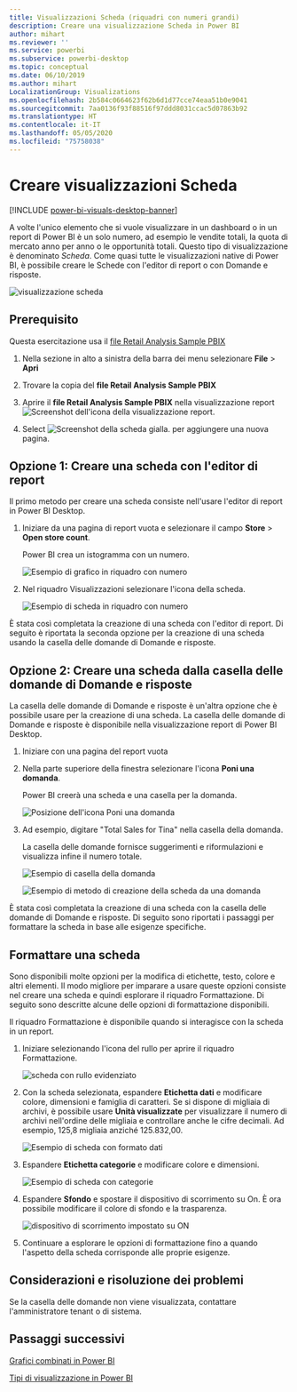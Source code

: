 ```yaml
---
title: Visualizzazioni Scheda (riquadri con numeri grandi)
description: Creare una visualizzazione Scheda in Power BI
author: mihart
ms.reviewer: ''
ms.service: powerbi
ms.subservice: powerbi-desktop
ms.topic: conceptual
ms.date: 06/10/2019
ms.author: mihart
LocalizationGroup: Visualizations
ms.openlocfilehash: 2b584c0664623f62b6d1d77cce74eaa51b0e9041
ms.sourcegitcommit: 7aa0136f93f88516f97ddd8031ccac5d07863b92
ms.translationtype: HT
ms.contentlocale: it-IT
ms.lasthandoff: 05/05/2020
ms.locfileid: "75758038"
---
```

# <a name="create-card-visualizations"></a>Creare visualizzazioni Scheda

[!INCLUDE [power-bi-visuals-desktop-banner](../includes/power-bi-visuals-desktop-banner.md)]

A volte l'unico elemento che si vuole visualizzare in un dashboard o in un report di Power BI è un solo numero, ad esempio le vendite totali, la quota di mercato anno per anno o le opportunità totali. Questo tipo di visualizzazione è denominato *Scheda*. Come quasi tutte le visualizzazioni native di Power BI, è possibile creare le Schede con l'editor di report o con Domande e risposte.

![visualizzazione scheda](media/power-bi-visualization-card/pbi-opptuntiescard.png)

## <a name="prerequisite"></a>Prerequisito

Questa esercitazione usa il [file Retail Analysis Sample PBIX](https://download.microsoft.com/download/9/6/D/96DDC2FF-2568-491D-AAFA-AFDD6F763AE3/Retail%20Analysis%20Sample%20PBIX.pbix)

1. Nella sezione in alto a sinistra della barra dei menu selezionare **File** \> **Apri**
   
2. Trovare la copia del **file Retail Analysis Sample PBIX**

1. Aprire il **file Retail Analysis Sample PBIX** nella visualizzazione report ![Screenshot dell'icona della visualizzazione report](media/power-bi-visualization-kpi/power-bi-report-view.png).

1. Select ![Screenshot della scheda gialla.](media/power-bi-visualization-kpi/power-bi-yellow-tab.png) per aggiungere una nuova pagina.

## <a name="option-1-create-a-card-using-the-report-editor"></a>Opzione 1: Creare una scheda con l'editor di report

Il primo metodo per creare una scheda consiste nell'usare l'editor di report in Power BI Desktop.

1. Iniziare da una pagina di report vuota e selezionare il campo **Store** \> **Open store count**.

    Power BI crea un istogramma con un numero.

   ![Esempio di grafico in riquadro con numero](media/power-bi-visualization-card/pbi-overview-chart.png)

2. Nel riquadro Visualizzazioni selezionare l'icona della scheda.

   ![Esempio di scheda in riquadro con numero](media/power-bi-visualization-card/power-bi-card-visualization.png)

È stata così completata la creazione di una scheda con l'editor di report. Di seguito è riportata la seconda opzione per la creazione di una scheda usando la casella delle domande di Domande e risposte.

## <a name="option-2-create-a-card-from-the-qa-question-box"></a>Opzione 2: Creare una scheda dalla casella delle domande di Domande e risposte
La casella delle domande di Domande e risposte è un'altra opzione che è possibile usare per la creazione di una scheda. La casella delle domande di Domande e risposte è disponibile nella visualizzazione report di Power BI Desktop.

1. Iniziare con una pagina del report vuota

1. Nella parte superiore della finestra selezionare l'icona **Poni una domanda**. 

    Power BI creerà una scheda e una casella per la domanda. 

   ![Posizione dell'icona Poni una domanda](media/power-bi-visualization-card/power-bi-q-and-a-overview.png)

2. Ad esempio, digitare "Total Sales for Tina" nella casella della domanda.

    La casella delle domande fornisce suggerimenti e riformulazioni e visualizza infine il numero totale.  

   ![Esempio di casella della domanda](media/power-bi-visualization-card/power-bi-q-and-a-box.png)

   ![Esempio di metodo di creazione della scheda da una domanda](media/power-bi-visualization-card/power-bi-q-and-a-card.png)

È stata così completata la creazione di una scheda con la casella delle domande di Domande e risposte. Di seguito sono riportati i passaggi per formattare la scheda in base alle esigenze specifiche.

## <a name="format-a-card"></a>Formattare una scheda
Sono disponibili molte opzioni per la modifica di etichette, testo, colore e altri elementi. Il modo migliore per imparare a usare queste opzioni consiste nel creare una scheda e quindi esplorare il riquadro Formattazione. Di seguito sono descritte alcune delle opzioni di formattazione disponibili. 

Il riquadro Formattazione è disponibile quando si interagisce con la scheda in un report. 

1. Iniziare selezionando l'icona del rullo per aprire il riquadro Formattazione. 

    ![scheda con rullo evidenziato](media/power-bi-visualization-card/power-bi-format-card-2.png)

2. Con la scheda selezionata, espandere **Etichetta dati** e modificare colore, dimensioni e famiglia di caratteri. Se si dispone di migliaia di archivi, è possibile usare **Unità visualizzate** per visualizzare il numero di archivi nell'ordine delle migliaia e controllare anche le cifre decimali. Ad esempio, 125,8 migliaia anziché 125.832,00.

    ![Esempio di scheda con formato dati](media/power-bi-visualization-card/power-bi-card-format-2.png)

3.  Espandere **Etichetta categorie** e modificare colore e dimensioni.

    ![Esempio di scheda con categorie](media/power-bi-visualization-card/power-bi-card-format-category.png)

4. Espandere **Sfondo** e spostare il dispositivo di scorrimento su On.  È ora possibile modificare il colore di sfondo e la trasparenza.

    ![dispositivo di scorrimento impostato su ON](media/power-bi-visualization-card/power-bi-format-color-2.png)

5. Continuare a esplorare le opzioni di formattazione fino a quando l'aspetto della scheda corrisponde alle proprie esigenze. 

## <a name="considerations-and-troubleshooting"></a>Considerazioni e risoluzione dei problemi
Se la casella delle domande non viene visualizzata, contattare l'amministratore tenant o di sistema.    

## <a name="next-steps"></a>Passaggi successivi
[Grafici combinati in Power BI](power-bi-visualization-combo-chart.md)

[Tipi di visualizzazione in Power BI](power-bi-visualization-types-for-reports-and-q-and-a.md)
